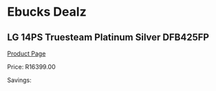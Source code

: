 
# Ebucks Dealz
## LG 14PS Truesteam Platinum Silver DFB425FP
[Product Page](https://www.ebucks.com/web/shop/productSelected.do?prodId=1029039269&catId=704983786)

Price: R16399.00

Savings: 


	